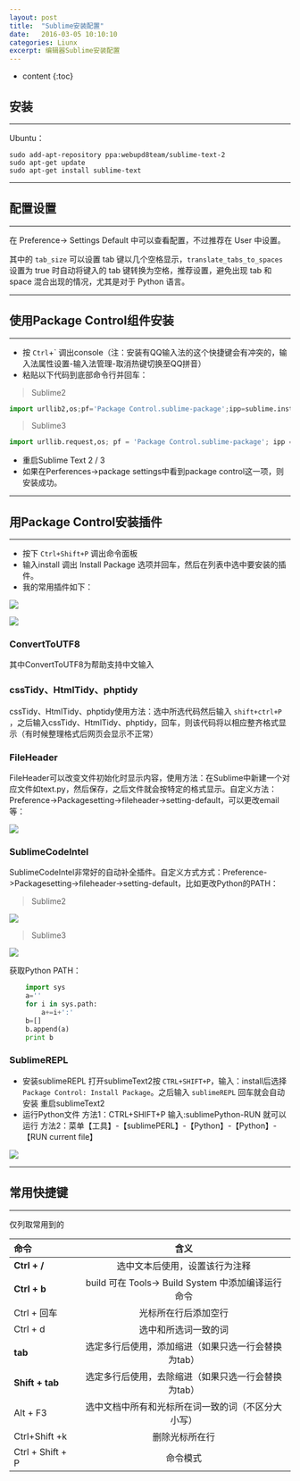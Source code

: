 ```yaml
---
layout: post
title:  "Sublime安装配置"
date:   2016-03-05 10:10:10
categories: Liunx
excerpt: 编辑器Sublime安装配置
---
```


* content
{:toc}

## 安装

---

Ubuntu：

```shell
sudo add-apt-repository ppa:webupd8team/sublime-text-2  
sudo apt-get update  
sudo apt-get install sublime-text
```

---

## 配置设置

---

在 Preference-> Settings Default 中可以查看配置，不过推荐在 User 中设置。

其中的 `tab_size` 可以设置 tab 键以几个空格显示，`translate_tabs_to_spaces` 设置为 true 时自动将键入的 tab 键转换为空格，推荐设置，避免出现 tab 和 space 混合出现的情况，尤其是对于 Python 语言。

---

## 使用Package Control组件安装

---

* 按 `Ctrl`+` 调出console（注：安装有QQ输入法的这个快捷键会有冲突的，输入法属性设置-输入法管理-取消热键切换至QQ拼音）
* 粘贴以下代码到底部命令行并回车：

>Sublime2

```python
import urllib2,os;pf='Package Control.sublime-package';ipp=sublime.installed_packages_path();os.makedirs(ipp) if not os.path.exists(ipp) else None;open(os.path.join(ipp,pf),'wb').write(urllib2.urlopen('http://sublime.wbond.net/'+pf.replace(' ','%20')).read())
```

>Sublime3

```python
import urllib.request,os; pf = 'Package Control.sublime-package'; ipp = sublime.installed_packages_path(); urllib.request.install_opener( urllib.request.build_opener( urllib.request.ProxyHandler()) ); open(os.path.join(ipp, pf), 'wb').write(urllib.request.urlopen( 'http://sublime.wbond.net/' + pf.replace(' ','%20')).read())
```

* 重启Sublime Text 2 / 3
* 如果在Perferences->package settings中看到package control这一项，则安装成功。

---

## 用Package Control安装插件

---

* 按下 `Ctrl+Shift+P` 调出命令面板
* 输入install 调出 Install Package 选项并回车，然后在列表中选中要安装的插件。
* 我的常用插件如下：

![]({{"/pic/2016-3-5-1.png"}})

![]({{"/pic/2016-3-5-2.png"}})

### ConvertToUTF8

其中ConvertToUTF8为帮助支持中文输入

### cssTidy、HtmlTidy、phptidy

cssTidy、HtmlTidy、phptidy使用方法：选中所选代码然后输入 `shift+ctrl+P` ，之后输入cssTidy、HtmlTidy、phptidy，回车，则该代码将以相应整齐格式显示（有时候整理格式后网页会显示不正常）

### FileHeader

FileHeader可以改变文件初始化时显示内容，使用方法：在Sublime中新建一个对应文件如text.py，然后保存，之后文件就会按特定的格式显示。自定义方法：Preference->Packagesetting->fileheader->setting-default，可以更改email等：

![]({{"/pic/2016-3-5-3.png"}})

### SublimeCodeIntel

SublimeCodeIntel非常好的自动补全插件。自定义方式方式：Preference->Packagesetting->fileheader->setting-default，比如更改Python的PATH：

>Sublime2

![]({{"/pic/2016-3-5-4.png"}})

>Sublime3

![]({{"/pic/2016-3-5-4-1.png"}})

获取Python PATH：

```python
    import sys
    a=''
    for i in sys.path:
        a+=i+':'
    b=[]
    b.append(a) 
    print b
```

### SublimeREPL

* 安装sublimeREPL 打开sublimeText2按 `CTRL+SHIFT+P`，输入：install后选择 `Package Control: Install Package`。之后输入 `sublimeREPL` 回车就会自动安装 重启sublimeText2
* 运行Python文件 方法1：CTRL+SHIFT+P 输入:sublimePython-RUN 就可以运行 方法2：菜单【工具】-【sublimePERL】-【Python】-【Python】-【RUN current file】

![]({{"/pic/2016-3-5-5.png"}})


---

## 常用快捷键

---

仅列取常用到的

| 命令 | 含义  |
|:-------------|:-------------:|
| **Ctrl + /**        | 选中文本后使用，设置该行为注释 |
| **Ctrl + b**        | build 可在 Tools-> Build System 中添加编译运行命令|
| Ctrl + 回车     | 光标所在行后添加空行 |
| Ctrl + d     | 选中和所选词一致的词 |
| **tab**             | 选定多行后使用，添加缩进（如果只选一行会替换为tab） |
| **Shift + tab**     | 选定多行后使用，去除缩进（如果只选一行会替换为tab） |
| Alt + F3      | 选中文档中所有和光标所在词一致的词（不区分大小写）  |
| Ctrl+Shift +k   | 删除光标所在行      |
| Ctrl + Shift + P      | 命令模式    |

